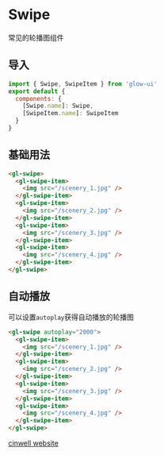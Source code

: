 # Swipe

常见的轮播图组件

<div class="mdoc">
<div class="mdoc-main">

## 导入

```js
import { Swipe, SwipeItem } from 'glow-ui'
export default {
  components: {
    [Swipe.name]: Swipe,
    [SwipeItem.name]: SwipeItem
  }
}
```

## 基础用法

```html
<gl-swipe>
  <gl-swipe-item>
    <img src="/scenery_1.jpg" />
  </gl-swipe-item>
  <gl-swipe-item>
    <img src="/scenery_2.jpg" />
  </gl-swipe-item>
  <gl-swipe-item>
    <img src="/scenery_3.jpg" />
  </gl-swipe-item>
  <gl-swipe-item>
    <img src="/scenery_4.jpg" />
  </gl-swipe-item>
</gl-swipe>
```

## 自动播放

可以设置`autoplay`获得自动播放的轮播图

```html
<gl-swipe autoplay="2000">
  <gl-swipe-item>
    <img src="/scenery_1.jpg" />
  </gl-swipe-item>
  <gl-swipe-item>
    <img src="/scenery_2.jpg" />
  </gl-swipe-item>
  <gl-swipe-item>
    <img src="/scenery_3.jpg" />
  </gl-swipe-item>
  <gl-swipe-item>
    <img src="/scenery_4.jpg" />
  </gl-swipe-item>
</gl-swipe>
```

</div>

<div class="mdoc-section">

[cinwell website](http://localhost:8080/#/senior/swipe ':include :type=iframe ')

</div>

</div>
